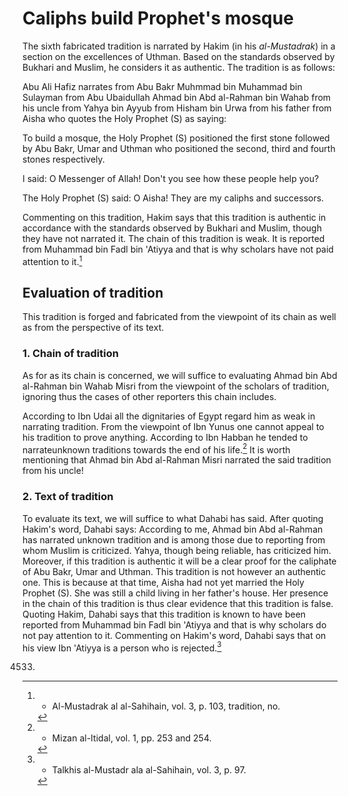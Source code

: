 Caliphs build Prophet's mosque
==============================

The sixth fabricated tradition is narrated by Hakim (in his
*al-Mustadrak*) in a section on the excellences of Uthman. Based on the
standards observed by Bukhari and Muslim, he considers it as authentic.
The tradition is as follows:

Abu Ali Hafiz narrates from Abu Bakr Muhmmad bin Muhammad bin Sulayman
from Abu Ubaidullah Ahmad bin Abd al-Rahman bin Wahab from his uncle
from Yahya bin Ayyub from Hisham bin Urwa from his father from Aisha who
quotes the Holy Prophet (S) as saying:

To build a mosque, the Holy Prophet (S) positioned the first stone
followed by Abu Bakr, Umar and Uthman who positioned the second, third
and fourth stones respectively.

I said: O Messenger of Allah! Don't you see how these people help you?

The Holy Prophet (S) said: O Aisha! They are my caliphs and successors.

Commenting on this tradition, Hakim says that this tradition is
authentic in accordance with the standards observed by Bukhari and
Muslim, though they have not narrated it. The chain of this tradition is
weak. It is reported from Muhammad bin Fadl bin 'Atiyya and that is why
scholars have not paid attention to it.[^1]

Evaluation of tradition
-----------------------

This tradition is forged and fabricated from the viewpoint of its chain
as well as from the perspective of its text.

### 1. Chain of tradition

As for as its chain is concerned, we will suffice to evaluating Ahmad
bin Abd al-Rahman bin Wahab Misri from the viewpoint of the scholars of
tradition, ignoring thus the cases of other reporters this chain
includes.

According to Ibn Udai all the dignitaries of Egypt regard him as weak in
narrating tradition. From the viewpoint of Ibn Yunus one cannot appeal
to his tradition to prove anything. According to Ibn Habban he tended to
narrateunknown traditions towards the end of his life.[^2] It is worth
mentioning that Ahmad bin Abd al-Rahman Misri narrated the said
tradition from his uncle!

### 2. Text of tradition

To evaluate its text, we will suffice to what Dahabi has said. After
quoting Hakim's word, Dahabi says: According to me, Ahmad bin Abd
al-Rahman has narrated unknown tradition and is among those due to
reporting from whom Muslim is criticized. Yahya, though being reliable,
has criticized him. Moreover, if this tradition is authentic it will be
a clear proof for the caliphate of Abu Bakr, Umar and Uthman. This
tradition is not however an authentic one. This is because at that time,
Aisha had not yet married the Holy Prophet (S). She was still a child
living in her father's house. Her presence in the chain of this
tradition is thus clear evidence that this tradition is false. Quoting
Hakim, Dahabi says that this tradition is known to have been reported
from Muhammad bin Fadl bin 'Atiyya and that is why scholars do not pay
attention to it. Commenting on Hakim's word, Dahabi says that on his
view Ibn 'Atiyya is a person who is rejected.[^3]

[^1]: - Al-Mustadrak al al-Sahihain, vol. 3, p. 103, tradition, no.
4533.

[^2]: - Mizan al-Itidal, vol. 1, pp. 253 and 254.

[^3]: - Talkhis al-Mustadr ala al-Sahihain, vol. 3, p. 97.


